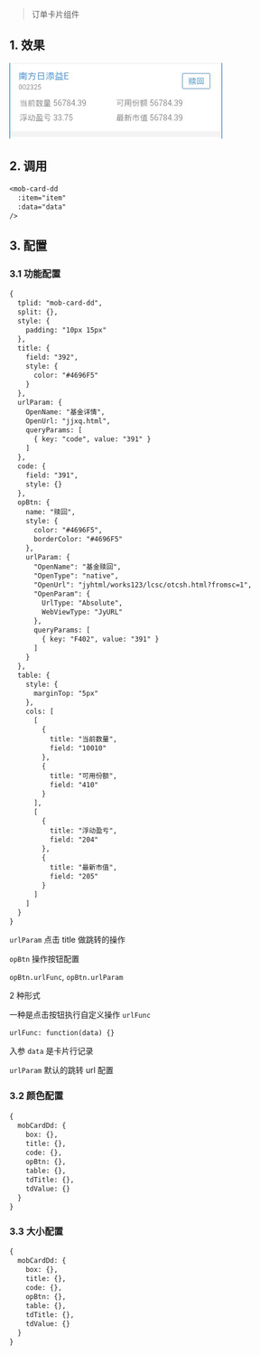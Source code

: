 > 订单卡片组件

## 1. 效果

![mob-card-dd](images/mob-card-dd.jpg)

## 2. 调用

```
<mob-card-dd 
  :item="item"
  :data="data"
/>
```

## 3. 配置

### 3.1 功能配置

```
{
  tplid: "mob-card-dd",
  split: {},
  style: {
    padding: "10px 15px"
  },
  title: {
    field: "392",
    style: {
      color: "#4696F5"
    }
  },
  urlParam: {
    OpenName: "基金详情",
    OpenUrl: "jjxq.html",
    queryParams: [
      { key: "code", value: "391" }
    ]
  },
  code: {
    field: "391",
    style: {}
  },
  opBtn: {
    name: "赎回",
    style: {
      color: "#4696F5",
      borderColor: "#4696F5"
    },
    urlParam: {
      "OpenName": "基金赎回",
      "OpenType": "native",
      "OpenUrl": "jyhtml/works123/lcsc/otcsh.html?fromsc=1",
      "OpenParam": {
        UrlType: "Absolute",
        WebViewType: "JyURL"
      },
      queryParams: [
        { key: "F402", value: "391" }
      ]
    }
  },
  table: {
    style: {
      marginTop: "5px"
    },
    cols: [
      [
        {
          title: "当前数量",
          field: "10010"
        },
        {
          title: "可用份额",
          field: "410"
        }
      ],
      [
        {
          title: "浮动盈亏",
          field: "204"
        },
        {
          title: "最新市值",
          field: "205"
        }
      ]
    ]
  }
}
```

`urlParam` 点击 title 做跳转的操作

`opBtn` 操作按钮配置

`opBtn.urlFunc`, `opBtn.urlParam` 

2 种形式

一种是点击按钮执行自定义操作 `urlFunc`

```
urlFunc: function(data) {}
```

入参 `data` 是卡片行记录

`urlParam` 默认的跳转 url 配置

### 3.2 颜色配置

```
{
  mobCardDd: {
    box: {},
    title: {},
    code: {},
    opBtn: {},
    table: {},
    tdTitle: {},
    tdValue: {}
  }
}
```

### 3.3 大小配置

```
{
  mobCardDd: {
    box: {},
    title: {},
    code: {},
    opBtn: {},
    table: {},
    tdTitle: {},
    tdValue: {}
  }
}
```